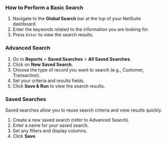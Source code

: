 ### How to Perform a Basic Search

1. Navigate to the **Global Search** bar at the top of your NetSuite dashboard.
2. Enter the keywords related to the information you are looking for.
3. Press `Enter` to view the search results.

### Advanced Search

1. Go to **Reports** > **Saved Searches** > **All Saved Searches**.
2. Click on **New Saved Search**.
3. Choose the type of record you want to search (e.g., Customer, Transaction).
4. Set your criteria and results fields.
5. Click **Save & Run** to view the search results.

### Saved Searches

Saved searches allow you to reuse search criteria and view results quickly.

1. Create a new saved search (refer to Advanced Search).
2. Enter a name for your saved search.
3. Set any filters and display columns.
4. Click **Save**.

